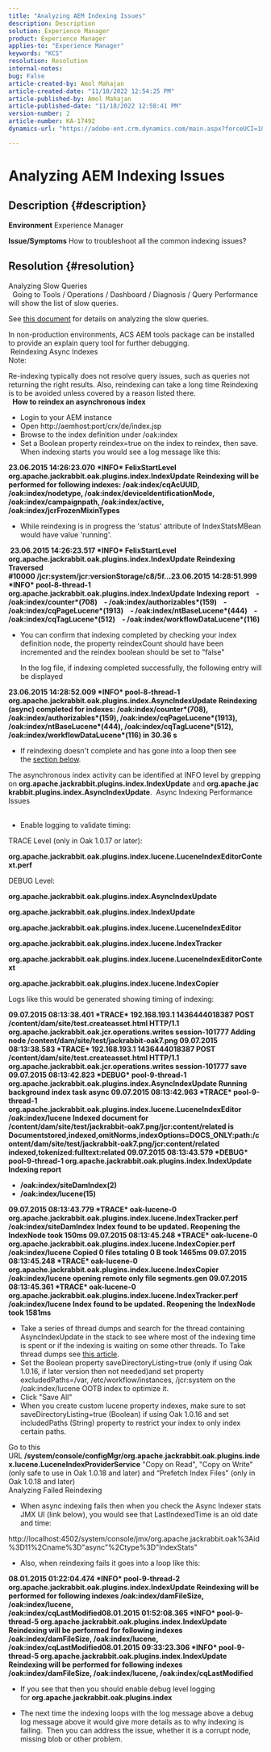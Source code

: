 ```yaml
---
title: "Analyzing AEM Indexing Issues"
description: Description
solution: Experience Manager
product: Experience Manager
applies-to: "Experience Manager"
keywords: "KCS"
resolution: Resolution
internal-notes: 
bug: False
article-created-by: Amol Mahajan
article-created-date: "11/18/2022 12:54:25 PM"
article-published-by: Amol Mahajan
article-published-date: "11/18/2022 12:58:41 PM"
version-number: 2
article-number: KA-17492
dynamics-url: "https://adobe-ent.crm.dynamics.com/main.aspx?forceUCI=1&pagetype=entityrecord&etn=knowledgearticle&id=0d82f71d-4067-ed11-9561-6045bd006e5a"

---
```

# Analyzing AEM Indexing Issues

## Description {#description}

<b>Environment</b>
Experience Manager


<b>Issue/Symptoms</b>
How to troubleshoot all the common indexing issues?


## Resolution {#resolution}

Analyzing Slow Queries<br> 
Going to Tools / Operations / Dashboard / Diagnosis / Query Performance will show the list of slow queries.

See [this document](https://docs.adobe.com/docs/en/aem/6-2/deploy/platform/queries-and-indexing.html#Troubleshooting%20indexing%20issues) for details on analyzing the slow queries.

In non-production environments, ACS AEM tools package can be installed to provide an explain query tool for further debugging.
<br> Reindexing Async Indexes<br>
Note:

Re-indexing typically does not resolve query issues, such as queries not returning the right results. Also, reindexing can take a long time Reindexing is to be avoided unless covered by a reason listed there.
<br> 
<b>How to reindex an asynchronous index</b>

- Login to your AEM instance
- Open http://aemhost:port/crx/de/index.jsp
- Browse to the index definition under /oak:index
- Set a Boolean property reindex=true on the index to reindex, then save. When indexing starts you would see a log message like this:


<b>23.06.2015 14:26:23.070 \*INFO\* FelixStartLevel org.apache.jackrabbit.oak.plugins.index.IndexUpdate Reindexing will be performed for following indexes: /oak:index/cqAcUUID, /oak:index/nodetype, /oak:index/deviceIdentificationMode, /oak:index/campaignpath, /oak:index/active, /oak:index/jcrFrozenMixinTypes</b>

- While reindexing is in progress the 'status' attribute of IndexStatsMBean would have value 'running'.

<b> 23.06.2015 14:26:23.517 \*INFO\* FelixStartLevel org.apache.jackrabbit.oak.plugins.index.IndexUpdate Reindexing Traversed #10000 /jcr:system/jcr:versionStorage/c8/5f...23.06.2015 14:28:51.999 \*INFO\* pool-8-thread-1 org.apache.jackrabbit.oak.plugins.index.IndexUpdate Indexing report    - /oak:index/counter\*(708)    - /oak:index/authorizables\*(159)    - /oak:index/cqPageLucene\*(1913)    - /oak:index/ntBaseLucene\*(444)    - /oak:index/cqTagLucene\*(512)    - /oak:index/workflowDataLucene\*(116)</b>
- You can confirm that indexing completed by checking your index definition node, the property reindexCount should have been incremented and the reindex boolean should be set to "false"

    In the log file, if indexing completed successfully, the following entry will be displayed

<b>23.06.2015 14:28:52.009 \*INFO\* pool-8-thread-1 org.apache.jackrabbit.oak.plugins.index.AsyncIndexUpdate Reindexing (async) completed for indexes: /oak:index/counter\*(708), /oak:index/authorizables\*(159), /oak:index/cqPageLucene\*(1913), /oak:index/ntBaseLucene\*(444), /oak:index/cqTagLucene\*(512), /oak:index/workflowDataLucene\*(116) in 30.36 s</b>
- If reindexing doesn't complete and has gone into a loop then see the [section below](https://helpx.adobe.com/experience-manager/kb/Analyzing-AEM-Indexing-Issues.html#Analyzing_Failed_Reindexing).


The asynchronous index activity can be identified at INFO level by grepping on <b>org.apache.jackrabbit.plugins.index.IndexUpdate</b> and <b>org.apache.jackrabbit.plugins.index.AsyncIndexUpdate</b>.
 Async Indexing Performance Issues<br> 
- Enable logging to validate timing:


TRACE Level (only in Oak 1.0.17 or later):

<b>org.apache.jackrabbit.oak.plugins.index.lucene.LuceneIndexEditorContext.perf</b>

DEBUG Level:

<b>org.apache.jackrabbit.oak.plugins.index.AsyncIndexUpdate</b>

<b>org.apache.jackrabbit.oak.plugins.index.IndexUpdate</b>

<b>org.apache.jackrabbit.oak.plugins.index.lucene.LuceneIndexEditor</b>

<b>org.apache.jackrabbit.oak.plugins.index.lucene.IndexTracker</b>

<b>org.apache.jackrabbit.oak.plugins.index.lucene.LuceneIndexEditorContext</b>

<b>org.apache.jackrabbit.oak.plugins.index.lucene.IndexCopier</b>

Logs like this would be generated showing timing of indexing:

<b>09.07.2015 08:13:38.401 \*TRACE\* 192.168.193.1 1436444018387 POST /content/dam/site/test.createasset.html HTTP/1.1 org.apache.jackrabbit.oak.jcr.operations.writes session-101777 Adding node /content/dam/site/test/jackrabbit-oak7.png
09.07.2015 08:13:38.583 \*TRACE\* 192.168.193.1 1436444018387 POST /content/dam/site/test.createasset.html HTTP/1.1 org.apache.jackrabbit.oak.jcr.operations.writes session-101777 save
09.07.2015 08:13:42.823 \*DEBUG\* pool-9-thread-1 org.apache.jackrabbit.oak.plugins.index.AsyncIndexUpdate Running background index task async
09.07.2015 08:13:42.963 \*TRACE\* pool-9-thread-1 org.apache.jackrabbit.oak.plugins.index.lucene.LuceneIndexEditor /oak:index/lucene Indexed document for /content/dam/site/test/jackrabbit-oak7.png/jcr:content/related is Documentstored,indexed,omitNorms,indexOptions=DOCS_ONLY:path:/content/dam/site/test/jackrabbit-oak7.png/jcr:content/related indexed,tokenized:fulltext:related
09.07.2015 08:13:43.579 \*DEBUG\* pool-9-thread-1 org.apache.jackrabbit.oak.plugins.index.IndexUpdate Indexing report
- /oak:index/siteDamIndex(2)
- /oak:index/lucene(15)</b>

<b>09.07.2015 08:13:43.779 \*TRACE\* oak-lucene-0 org.apache.jackrabbit.oak.plugins.index.lucene.IndexTracker.perf /oak:index/siteDamIndex Index found to be updated. Reopening the IndexNode took 150ms
09.07.2015 08:13:45.248 \*TRACE\* oak-lucene-0 org.apache.jackrabbit.oak.plugins.index.lucene.IndexCopier.perf /oak:index/lucene Copied 0 files totaling 0 B took 1465ms
09.07.2015 08:13:45.248 \*TRACE\* oak-lucene-0 org.apache.jackrabbit.oak.plugins.index.lucene.IndexCopier /oak:index/lucene opening remote only file segments.gen
09.07.2015 08:13:45.361 \*TRACE\* oak-lucene-0 org.apache.jackrabbit.oak.plugins.index.lucene.IndexTracker.perf /oak:index/lucene Index found to be updated. Reopening the IndexNode took 1581ms</b>

- Take a series of thread dumps and search for the thread containing AsyncIndexUpdate in the stack to see where most of the indexing time is spent or if the indexing is waiting on some other threads. To Take thread dumps see [this article](https://helpx.adobe.com/experience-manager/kb/TakeThreadDump.html).
- Set the Boolean property saveDirectoryListing=true (only if using Oak 1.0.16, if later version then not needed)and set property excludedPaths=/var, /etc/workflow/instances, /jcr:system on the /oak:index/lucene OOTB index to optimize it.
- Click "Save All"
- When you create custom lucene property indexes, make sure to set saveDirectoryListing=true (Boolean) if using Oak 1.0.16 and set includedPaths (String) property to restrict your index to only index certain paths.


Go to this URL <b>/system/console/configMgr/org.apache.jackrabbit.oak.plugins.index.lucene.LuceneIndexProviderService</b> "Copy on Read", "Copy on Write" (only safe to use in Oak 1.0.18 and later) and “Prefetch Index Files" (only in Oak 1.0.18 and later)
<br>Analyzing Failed Reindexing<br>
- When async indexing fails then when you check the Async Indexer stats JMX UI (link below), you would see that LastIndexedTime is an old date and time:


http://localhost:4502/system/console/jmx/org.apache.jackrabbit.oak%3Aid%3D11%2Cname%3D"async"%2Ctype%3D"IndexStats"

- Also, when reindexing fails it goes into a loop like this:


<b>08.01.2015 01:22:04.474 \*INFO\* pool-9-thread-2 org.apache.jackrabbit.oak.plugins.index.IndexUpdate Reindexing will be performed for following indexes /oak:index/damFileSize, /oak:index/lucene, /oak:index/cqLastModified08.01.2015 01:52:08.365 \*INFO\* pool-9-thread-5 org.apache.jackrabbit.oak.plugins.index.IndexUpdate Reindexing will be performed for following indexes /oak:index/damFileSize, /oak:index/lucene, /oak:index/cqLastModified08.01.2015 09:33:23.306 \*INFO\* pool-9-thread-5 org.apache.jackrabbit.oak.plugins.index.IndexUpdate Reindexing will be performed for following indexes /oak:index/damFileSize, /oak:index/lucene, /oak:index/cqLastModified</b>

- If you see that then you should enable debug level logging for <b>org.apache.jackrabbit.oak.plugins.index</b>


- The next time the indexing loops with the log message above a debug log message above it would give more details as to why indexing is failing.  Then you can address the issue, whether it is a corrupt node, missing blob or other problem.

